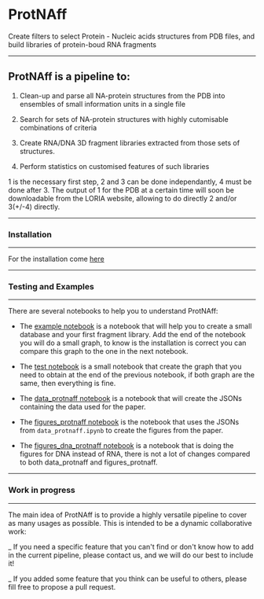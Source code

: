 # ProtNAff
Create filters to select Protein - Nucleic acids structures from PDB files, and build libraries of protein-boud RNA fragments

--------------------------------------------------------------------------
ProtNAff is a pipeline to:
--------------------------------------------------------------------------
1. Clean-up and parse all NA-protein structures from the PDB into ensembles of small information units in a single file

2. Search for sets of NA-protein structures with highly cutomisable combinations of criteria

3. Create RNA/DNA 3D fragment libraries extracted from those sets of structures.

4. Perform statistics on customised features of such libraries

1 is the necessary first step, 2 and 3 can be done independantly, 4 must be done after 3.
The output of 1 for the PDB at a certain time will soon be downloadable from the LORIA website, allowing to do directly 2 and/or 3(+/-4) directly.

--------------------------------------------------------------------------
### Installation
--------------------------------------------------------------------------

For the installation come [here](./INSTALLATION.md)

--------------------------------------------------------------------------
### Testing and Examples
--------------------------------------------------------------------------

There are several notebooks to help you to understand ProtNAff:

- The [example notebook](./example/example.ipynb) is a notebook that will
help you to create a small database and your first fragment library. Add the
end of the notebook you will do a small graph, to know is the installation is
correct you can compare this graph to the one in the next notebook.

- The [test notebook](./example/test.ipynb) is a small notebook that create
the graph that you need to obtain at the end of the previous notebook, if both
graph are the same, then everything is fine.

- The [data_protnaff notebook](./data_protnaff.ipynb) is a notebook that will
create the JSONs containing the data used for the paper.

- The [figures_protnaff notebook](./figures_protnaff.ipynb) is the notebook that
uses the JSONs from `data_protnaff.ipynb` to create the figures from the paper.

- The [figures_dna_protnaff notebook](./figures_dna_protnaff.fr) is a notebook
that is doing the figures for DNA instead of RNA, there is not a lot of changes
compared to both data_protnaff and figures_protnaff.

--------------------------------------------------------------------------
### Work in progress
--------------------------------------------------------------------------
The main idea of ProtNAff is to provide a highly versatile pipeline to cover as many usages as possible.
This is intended to be a dynamic collaborative work:

_ If you need a specific feature that you can't find or don't know how to add in the current pipeline, please contact us, and we will do our best to include it!

_ If you added some feature that you think can be useful to others, please fill free to propose a pull request.
